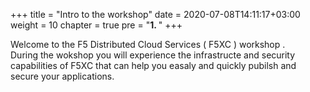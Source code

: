 +++
title = "Intro to the workshop"
date = 2020-07-08T14:11:17+03:00
weight = 10
chapter = true
pre = "<b>1. </b>"
+++


Welcome to the F5 Distributed Cloud Services ( F5XC ) workshop .  
During the wokshop you will experience the infrastructe and security capabilities of F5XC that can help you easaly and quickly pubilsh and secure your applications.
